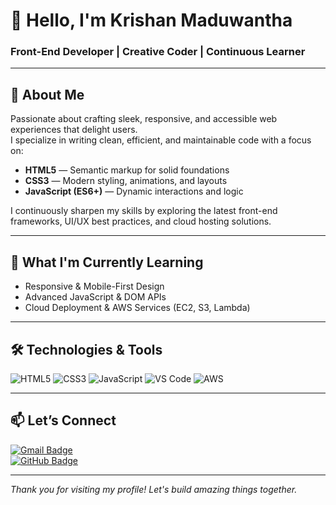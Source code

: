 <!-- GitHub Profile README.md -->

# 👋 Hello, I'm Krishan Maduwantha

### Front-End Developer | Creative Coder | Continuous Learner  


---

## 🚀 About Me

Passionate about crafting sleek, responsive, and accessible web experiences that delight users.  
I specialize in writing clean, efficient, and maintainable code with a focus on:

- **HTML5** — Semantic markup for solid foundations  
- **CSS3** — Modern styling, animations, and layouts  
- **JavaScript (ES6+)** — Dynamic interactions and logic

I continuously sharpen my skills by exploring the latest front-end frameworks, UI/UX best practices, and cloud hosting solutions.

---

## 🔭 What I'm Currently Learning

- Responsive & Mobile-First Design  
- Advanced JavaScript & DOM APIs  
- Cloud Deployment & AWS Services (EC2, S3, Lambda)

---

## 🛠️ Technologies & Tools

<p align="left">
  <img alt="HTML5" src="https://img.shields.io/badge/HTML5-E34F26?style=for-the-badge&logo=html5&logoColor=white" />
  <img alt="CSS3" src="https://img.shields.io/badge/CSS3-1572B6?style=for-the-badge&logo=css3&logoColor=white" />
  <img alt="JavaScript" src="https://img.shields.io/badge/JavaScript-F7DF1E?style=for-the-badge&logo=javascript&logoColor=black" />
  <img alt="VS Code" src="https://img.shields.io/badge/VS_Code-007ACC?style=for-the-badge&logo=visual-studio-code&logoColor=white" />
  <img alt="AWS" src="https://img.shields.io/badge/AWS-232F3E?style=for-the-badge&logo=amazon-aws&logoColor=white" />
</p>

---

## 📫 Let’s Connect

[![Gmail Badge](https://img.shields.io/badge/-krishanmaduwantha2003@gmail.com-c14438?style=for-the-badge&logo=gmail&logoColor=white&link=mailto:krishanmaduwantha2003@gmail.com)](mailto:krishanmaduwantha2003@gmail.com)  
[![GitHub Badge](https://img.shields.io/badge/-GitHub-181717?style=for-the-badge&logo=github&logoColor=white&link=https://github.com/beruwalage-krishan-maduwantha)](https://github.com/beruwalage-krishan-maduwantha)

---

_Thank you for visiting my profile! Let's build amazing things together._
